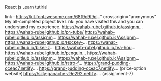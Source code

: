 React js Learn tutirial

link : https://kit.fontawesome.com/68f9c9f9d..." crossorigin="anonymous"
My all-completed project live Link: you have visited this and you can understand my experience.
https://wahab-rubel.github.io/assignm...
https://wahab-rubel.github.io/ph-tube/
https://wahab-rubel.github.io/assignm...
https://wahab-rubel.github.io/Assignm...
https://wahab-rubel.github.io/Hockey-...
https://wahab-rubel.github.io/biker-z...
https://wahab-rubel.github.io/tea-hou...
https://wahab-rubel.github.io/penguin...
https://wahab-rubel.github.io/assignm...
https://wahab-rubel.github.io/Assignm...
https://wahab-rubel.github.io/retro-f...
https://grand-pudding-cceac7.netlify.... 
https://grand-pudding-cceac7.netlify.... (price-option website)
https://silly-ganache-a9e292.netlify.... (assignment-7)

